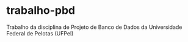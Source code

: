 # trabalho-pbd
Trabalho da disciplina de Projeto de Banco de Dados da Universidade Federal de Pelotas (UFPel)
